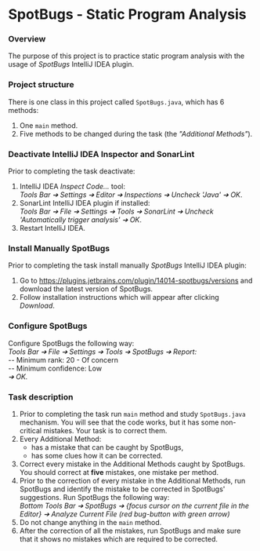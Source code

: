 # SpotBugs - Static Program Analysis

### Overview
The purpose of this project is to practice static program analysis with the usage of _SpotBugs_ IntelliJ IDEA plugin.

### Project structure
There is one class in this project called `SpotBugs.java`, which has 6 methods:
1. One `main` method.
2. Five methods to be changed during the task (the _"Additional Methods"_).

### Deactivate IntelliJ IDEA Inspector and SonarLint
Prior to completing the task deactivate:
1. IntelliJ IDEA _Inspect Code..._ tool:<br>
   _Tools Bar ➔ Settings ➔ Editor ➔ Inspections ➔ Uncheck 'Java' ➔ OK_.
2. SonarLint IntelliJ IDEA plugin if installed:<br>
   _Tools Bar ➔ File ➔ Settings ➔ Tools ➔ SonarLint ➔ Uncheck 'Automatically trigger analysis' ➔ OK_.
3. Restart IntelliJ IDEA.

### Install Manually SpotBugs
Prior to completing the task install manually _SpotBugs_ IntelliJ IDEA plugin:
1. Go to https://plugins.jetbrains.com/plugin/14014-spotbugs/versions and download the latest version of SpotBugs.
2. Follow installation instructions which will appear after clicking _Download_.

### Configure SpotBugs
Configure SpotBugs the following way:<br>
_Tools Bar ➔ File ➔ Settings ➔ Tools ➔ SpotBugs ➔ Report:_<br>
-- Minimum rank: 20 - Of concern<br>
-- Minimum confidence: Low<br>
_➔ OK._

### Task description
1. Prior to completing the task run `main` method and study `SpotBugs.java` mechanism. You will see that the code works, but it has some non-critical mistakes. Your task is to correct them.
2. Every Additional Method:
    - has a mistake that can be caught by SpotBugs,
    - has some clues how it can be corrected.
3. Correct every mistake in the Additional Methods caught by SpotBugs. You should correct at **five** mistakes, one mistake per method.
4. Prior to the correction of every mistake in the Additional Methods, run SpotBugs and identify the mistake to be corrected in SpotBugs' suggestions. Run SpotBugs the following way:<br>
   _Bottom Tools Bar ➔ SpotBugs ➔ {focus cursor on the current file in the Editor} ➔ Analyze Current File (red bug-button with green arrow)_
5. Do not change anything in the `main` method.
6. After the correction of all the mistakes, run SpotBugs and make sure that it shows no mistakes which are required to be corrected.
